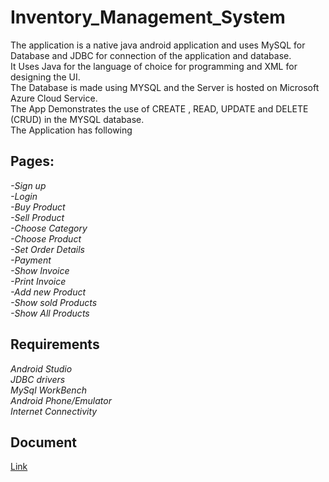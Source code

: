 # Inventory_Management_System
The application is  a  native java android application and uses MySQL for Database and JDBC for connection of the application and database. </br>
It Uses Java for the language of choice for programming and XML for designing the UI.</br>
The Database is made using MYSQL and the Server is hosted on Microsoft Azure Cloud Service. </br>
The App Demonstrates the use of CREATE , READ, UPDATE and DELETE (CRUD) in the MYSQL database.</br>
The Application has following 
## Pages: </br>
*-Sign up</br>
-Login</br>
-Buy Product</br>
-Sell Product</br>
-Choose Category</br>
-Choose Product</br>
-Set Order Details</br>
-Payment</br>
-Show Invoice</br>
-Print Invoice</br>
-Add new Product</br>
-Show sold Products</br>
-Show All Products*</br>
## Requirements</br>
*Android Studio</br>
JDBC drivers</br>
MySql WorkBench</br>
Android Phone/Emulator</br>
Internet Connectivity</br>*
## Document 
[Link](https://docs.google.com/document/d/1XmKuh44-js2GaiXvGQtXQXZ68lAC7Rg6s5F3GsCrWdM/edit?usp=sharing)
